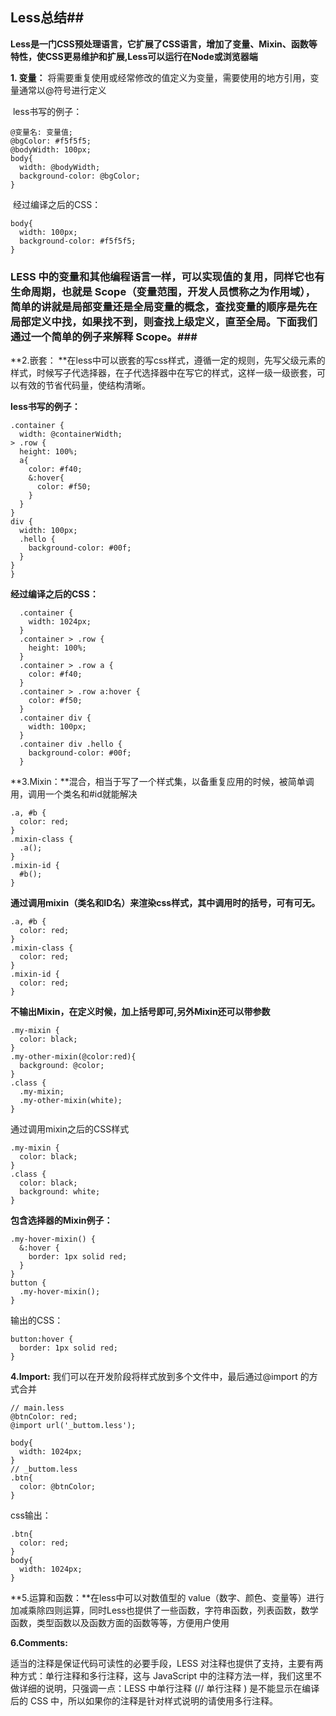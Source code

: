 ## Less总结##

**Less是一门CSS预处理语言，它扩展了CSS语言，增加了变量、Mixin、函数等特性，使CSS更易维护和扩展,Less可以运行在Node或浏览器端**

**1. 变量：** 将需要重复使用或经常修改的值定义为变量，需要使用的地方引用，变量通常以@符号进行定义

​	less书写的例子：

```
@变量名: 变量值;
@bgColor: #f5f5f5;
@bodyWidth: 100px;
body{
  width: @bodyWidth;
  background-color: @bgColor;
}
```

​	经过编译之后的CSS：

```
body{
  width: 100px;
  background-color: #f5f5f5;
}
```

### LESS 中的变量和其他编程语言一样，可以实现值的复用，同样它也有生命周期，也就是 Scope（变量范围，开发人员惯称之为作用域），简单的讲就是局部变量还是全局变量的概念，查找变量的顺序是先在局部定义中找，如果找不到，则查找上级定义，直至全局。下面我们通过一个简单的例子来解释 Scope。### 

**2.嵌套： **在less中可以嵌套的写css样式，遵循一定的规则，先写父级元素的样式，时候写子代选择器，在子代选择器中在写它的样式，这样一级一级嵌套，可以有效的节省代码量，使结构清晰。

**less书写的例子：** 

```
.container {
  width: @containerWidth;
> .row {
  height: 100%;
  a{
    color: #f40;
    &:hover{
      color: #f50;
    }
  }
}
div {
  width: 100px;
  .hello {
    background-color: #00f;
  }
}
}
```

**经过编译之后的CSS：** 

```
  .container {
    width: 1024px;
  }
  .container > .row {
    height: 100%;
  }
  .container > .row a {
    color: #f40;
  }
  .container > .row a:hover {
    color: #f50;
  }
  .container div {
    width: 100px;
  }
  .container div .hello {
    background-color: #00f;
  }
```

**3.Mixin：**混合，相当于写了一个样式集，以备重复应用的时候，被简单调用，调用一个类名和#id就能解决

```
.a, #b {
  color: red;
}
.mixin-class {
  .a();
}
.mixin-id {
  #b();
}
```

**通过调用mixin（类名和ID名）来渲染css样式，其中调用时的括号，可有可无。** 

```
.a, #b {
  color: red;
}
.mixin-class {
  color: red;
}
.mixin-id {
  color: red;
}
```

**不输出Mixin，在定义时候，加上括号即可,另外Mixin还可以带参数** 

```
.my-mixin {
  color: black;
}
.my-other-mixin(@color:red){
  background: @color;
}
.class {
  .my-mixin;
  .my-other-mixin(white);
}
```

通过调用mixin之后的CSS样式

```
.my-mixin {
  color: black;
}
.class {
  color: black;
  background: white;
}
```

**包含选择器的Mixin例子：** 

```
.my-hover-mixin() {
  &:hover {
    border: 1px solid red;
  }
}
button {
  .my-hover-mixin();
}
```

输出的CSS：

```
button:hover {
  border: 1px solid red;
}
```

**4.Import:** 我们可以在开发阶段将样式放到多个文件中，最后通过@import 的方式合并

```
// main.less
@btnColor: red;
@import url('_buttom.less');

body{
  width: 1024px;
}
// _buttom.less
.btn{
  color: @btnColor;
}
```

css输出：

```
.btn{
  color: red;
}
body{
  width: 1024px;
}
```

**5.运算和函数：**在less中可以对数值型的 value（数字、颜色、变量等）进行加减乘除四则运算，同时Less也提供了一些函数，字符串函数，列表函数，数学函数，类型函数以及函数方面的函数等等，方便用户使用

**6.Comments:** 

适当的注释是保证代码可读性的必要手段，LESS 对注释也提供了支持，主要有两种方式：单行注释和多行注释，这与 JavaScript 中的注释方法一样，我们这里不做详细的说明，只强调一点：LESS 中单行注释 (// 单行注释 ) 是不能显示在编译后的 CSS 中，所以如果你的注释是针对样式说明的请使用多行注释。






